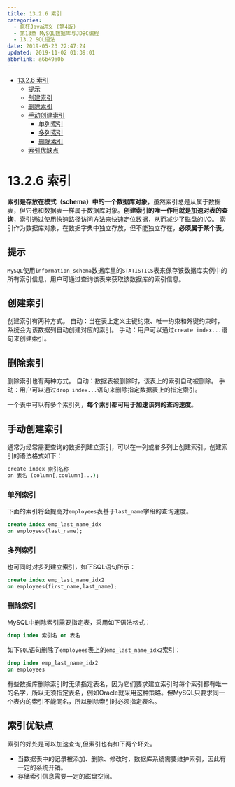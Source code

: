 ```yaml
---
title: 13.2.6 索引
categories: 
  - 疯狂Java讲义 (第4版)
  - 第13章 MySQL数据库与JDBC编程
  - 13.2 SQL语法
date: 2019-05-23 22:47:24
updated: 2019-11-02 01:39:01
abbrlink: a6b49a0b
---
```

- [13.2.6 索引](/ReadingNotes/a6b49a0b/#13-2-6-索引)
    - [提示](/ReadingNotes/a6b49a0b/#提示)
    - [创建索引](/ReadingNotes/a6b49a0b/#创建索引)
    - [删除索引](/ReadingNotes/a6b49a0b/#删除索引)
    - [手动创建索引](/ReadingNotes/a6b49a0b/#手动创建索引)
        - [单列索引](/ReadingNotes/a6b49a0b/#单列索引)
        - [多列索引](/ReadingNotes/a6b49a0b/#多列索引)
        - [删除索引](/ReadingNotes/a6b49a0b/#删除索引)
    - [索引优缺点](/ReadingNotes/a6b49a0b/#索引优缺点)

<!--more-->
<script src="https://cdn.bootcss.com/jquery/3.4.0/jquery.slim.min.js"></script>
<script>$(document).ready(function () {$(".post-body > ul:nth-child(1)").hide();});</script>

<!--end-->
# 13.2.6 索引 #
**索引是存放在模式（schema）中的一个数据库对象**，虽然索引总是从属于数据表，但它也和数据表一样属于数据库对象。**创建索引的唯一作用就是加速对表的查询**，索引通过使用快速路径访问方法来快速定位数据，从而减少了磁盘的I/O。
索引作为数据库对象，在数据字典中独立存放，但不能独立存在，**必须属于某个表**。
## 提示 ##
`MySQL`使用`information_schema`数据库里的`STATISTICS`表来保存该数据库实例中的所有索引信息，用户可通过查询该表来获取该数据库的索引信息。
## 创建索引 ##
创建索引有两种方式。
自动：当在表上定义主键约束、唯一约束和外键约束时，系统会为该数据列自动创建对应的索引。
手动：用户可以通过`create index...`语句来创建索引。
## 删除索引 ##
删除索引也有两种方式。
自动：数据表被删除时，该表上的索引自动被删除。
手动：用户可以通过`drop index...`语句来删除指定数据表上的指定索引。

一个表中可以有多个索引列，**每个索引都可用于加速该列的查询速度**。
## 手动创建索引 ##
通常为经常需要查询的数据列建立索引，可以在一列或者多列上创建索引。创建索引的语法格式如下：
```cmd
create index 索引名称
on 表名 (column[,coulumn]...);
```
### 单列索引 ###
下面的索引将会提高对`employees`表基于`last_name`字段的查询速度。
```sql
create index emp_last_name_idx
on employees(last_name);
```
### 多列索引 ###
也可同时对多列建立索引，如下SQL语句所示：
```sql
create index emp_last_name_idx2
on employees(first_name,last_name);
```
### 删除索引 ###
MySQL中删除索引需要指定表，采用如下语法格式：
```sql
drop index 索引名 on 表名
```
如下`SQL`语句删除了`employees`表上的`emp_last_name_idx2`索引：
```sql
drop index emp_last_name_idx2
on employees
```
有些数据库删除索引时无须指定表名，因为它们要求建立索引时每个索引都有唯一的名字，所以无须指定表名，例如Oracle就采用这种策略。但MySQL只要求同一个表内的索引不能同名，所以删除索引时必须指定表名。
## 索引优缺点 ##
索引的好处是可以加速查询,但索引也有如下两个坏处。
- 当数据表中的记录被添加、删除、修改时，数据库系统需要维护索引，因此有一定的系统开销。
- 存储索引信息需要一定的磁盘空间。

